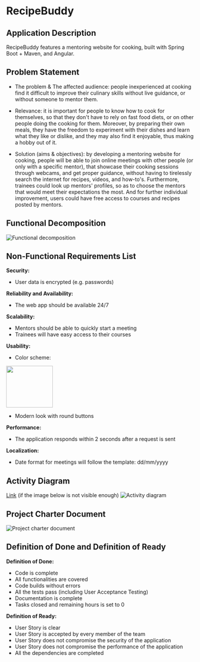 # RecipeBuddy

## Application Description

RecipeBuddy features a mentoring website for cooking, built with Spring Boot + Maven, and Angular.

## Problem Statement

* The problem & The affected audience: people inexperienced at cooking find it difficult to improve their culinary skills without live guidance, or without someone to mentor them.
	
* Relevance: it is important for people to know how to cook for themselves, so that they don't have to rely on fast food diets, or on other people doing the cooking for them. Moreover, by preparing their own meals, they have the freedom to experiment with their dishes and learn what they like or dislike, and they may also find it enjoyable, thus making a hobby out of it.
	
* Solution (aims & objectives): by developing a mentoring website for cooking, people will be able to join online meetings with other people (or only with a specific mentor), that showcase their cooking sessions through webcams, and get proper guidance, without having to tirelessly search the internet for recipes, videos, and how-to's. Furthermore, trainees could look up mentors' profiles, so as to choose the mentors that would meet their expectations the most. And for further individual improvement, users could have free access to courses and recipes posted by mentors.

## Functional Decomposition

![Functional decomposition](https://user-images.githubusercontent.com/87432371/202543315-3077080b-10dd-4fe2-b5aa-a629132cc7e5.png)

## Non-Functional Requirements List

__Security:__
* User data is encrypted (e.g. passwords)

__Reliability and Availability:__
* The web app should be available 24/7

__Scalability:__
* Mentors should be able to quickly start a meeting
* Trainees will have easy access to their courses

__Usability:__
* Color scheme:
<img src="https://user-images.githubusercontent.com/87432371/202544858-b4617740-3546-43da-b578-cede58fb67dd.png" width="125" height="112">

* Modern look with round buttons

__Performance:__
* The application responds within 2 seconds after a request is sent

__Localization:__
* Date format for meetings will follow the template: dd/mm/yyyy

## Activity Diagram

[Link](https://lucid.app/lucidchart/dd6790d3-06f6-428d-bfe3-b897265bea45/edit?invitationId=inv_af3ae1b8-ed85-4b20-8efb-a4c7f5fad8e2&page=0_0#) (if the image below is not visible enough)
![Activity diagram](https://user-images.githubusercontent.com/87432371/203645406-402d7612-03dd-4e9a-8426-1b66f3c07789.png)

## Project Charter Document

![Project charter document](https://user-images.githubusercontent.com/87432371/203646021-769d04de-6d24-4c7c-b376-743c97bf2cc6.png)

## Definition of Done and Definition of Ready

__Definition of Done:__
* Code is complete
* All functionalities are covered
* Code builds without errors
* All the tests pass (including User Acceptance Testing)
* Documentation is complete
* Tasks closed and remaining hours is set to 0

__Definition of Ready:__
* User Story is clear
* User Story is accepted by every member of the team
* User Story does not compromise the security of the application
* User Story does not compromise the performance of the application
* All the dependencies are completed
